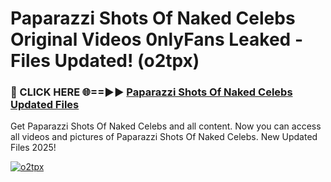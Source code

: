 # Paparazzi Shots Of Naked Celebs Original Videos 0nlyFans Leaked - Files Updated! (o2tpx)

<h3>🔴 CLICK HERE 🌐==►► <a href="https://tinyurl.com/up5wt9bj" rel="nofollow">Paparazzi Shots Of Naked Celebs Updated Files</a></h3>

Get Paparazzi Shots Of Naked Celebs and all content. Now you can access all videos and pictures of Paparazzi Shots Of Naked Celebs. New Updated Files 2025!

[![o2tpx](https://i.imgur.com/ABiUzMV.gif)](https://tinyurl.com/up5wt9bj)
